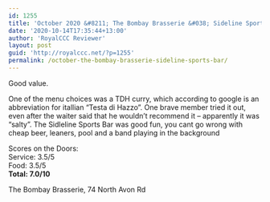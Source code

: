 ```yaml
---
id: 1255
title: 'October 2020 &#8211; The Bombay Brasserie &#038; Sideline Sports Bar'
date: '2020-10-14T17:35:44+13:00'
author: 'RoyalCCC Reviewer'
layout: post
guid: 'http://royalccc.net/?p=1255'
permalink: /october-the-bombay-brasserie-sideline-sports-bar/
---
```


Good value.

One of the menu choices was a TDH curry, which according to google is an abbreviation for itallian “Testa di Hazzo”. One brave member tried it out, even after the waiter said that he wouldn’t recommend it – apparently it was “salty”. The Sidleline Sports Bar was good fun, you cant go wrong with cheap beer, leaners, pool and a band playing in the background

Scores on the Doors:  
Service: 3.5/5  
Food: 3.5/5  
**Total: 7.0/10**

The Bombay Brasserie, 74 North Avon Rd